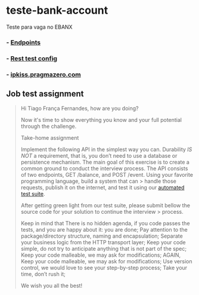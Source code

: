 # teste-bank-account
Teste para vaga no EBANX

### - [Endpoints](endpoints.md)
### - [Rest test config](requests-expects.http)
### - [ipkiss.pragmazero.com](http://ipkiss.pragmazero.com)

## Job test assignment

> Hi Tiago França Fernandes, how are you doing?
>
>
> Now it's time to show everything you know and your full potential through the challenge.
>
> Take-home assignment
>
> Implement the following API in the simplest way you can.
> Durability *IS NOT* a requirement, that is, you don’t need to use a database or persistence mechanism.
> The main goal of this exercise is to create a common ground to conduct the interview process.
> The API consists of two endpoints, GET /balance, and POST /event. Using your favorite programming language, build a system that can > handle those requests, publish it on the internet, and test it using our [automated test suite](http://ipkiss.pragmazero.com).
>
> After getting green light from our test suite, please submit bellow the source code for your solution to continue the interview > process.
>
> Keep in mind that
> There is no hidden agenda, if you code passes the tests, and you are happy about it: you are done;
> Pay attention to the package/directory structure, naming and encapsulation;
> Separate your business logic from the HTTP transport layer;
> Keep your code simple, do not try to anticipate anything that is not part of the spec;
> Keep your code malleable, we may ask for modifications;
> AGAIN, Keep your code malleable, we may ask for modifications;
> Use version control, we would love to see your step-by-step process;
> Take your time, don’t rush it;
>
> We wish you all the best!

